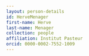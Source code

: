 ```yaml
---
layout: person-details
id: HerveMenager
first-name: Herve
last-name: Menager
collection: people
affiliation: Institut Pasteur
orcid: 0000-0002-7552-1009
---
```

